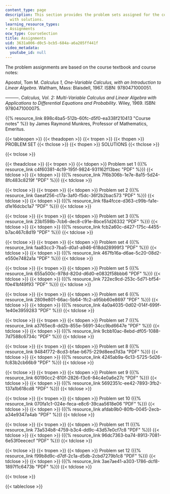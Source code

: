 ```yaml
---
content_type: page
description: This section provides the problem sets assigned for the course along
  with solutions.
learning_resource_types:
- Assignments
ocw_type: CourseSection
title: Assignments
uid: 3631a006-d0c5-bcb5-684a-a6a205ff441f
video_metadata:
  youtube_id: null
---
```


The problem assignments are based on the course textbook and course notes:

Apostol, Tom M. _Calculus 1, One-Variable Calculus, with an Introduction to Linear Algebra_. Waltham, Mass: Blaisdell, 1967. ISBN: 9780471000051.

———. _Calculus, Vol. 2: Multi-Variable Calculus and Linear Algebra with Applications to Differential Equations and Probability_. Wiley, 1969. ISBN: 9780471000075.

{{% resource_link 898c4ba5-512b-60fc-d5f0-ea338f210413 "Course notes" %}} by James Raymond Munkres, Professor of Mathematics, Emeritus.

{{< tableopen >}}
{{< theadopen >}}
{{< tropen >}}
{{< thopen >}}
PROBLEM SET
{{< thclose >}}
{{< thopen >}}
SOLUTIONS
{{< thclose >}}

{{< trclose >}}

{{< theadclose >}}
{{< tropen >}}
{{< tdopen >}}
Problem set 1 ({{% resource_link c4f60381-4c19-195f-9824-931162f13bec "PDF" %}})
{{< tdclose >}}
{{< tdopen >}}
({{% resource_link 7f6b306b-1e7e-8a15-5d24-8fc483c8219f "PDF" %}})
{{< tdclose >}}

{{< trclose >}}
{{< tropen >}}
{{< tdopen >}}
Problem set 2 ({{% resource_link 0aeaf256-c17a-3af0-f5dc-36f2b2bac573 "PDF" %}})
{{< tdclose >}}
{{< tdopen >}}
({{% resource_link f8a4fcce-d363-c99b-fa1e-d1e16dcbc1a7 "PDF" %}})
{{< tdclose >}}

{{< trclose >}}
{{< tropen >}}
{{< tdopen >}}
Problem set 3 ({{% resource_link 23b1598b-7cb6-dec8-c91e-8bce51d26332 "PDF" %}})
{{< tdclose >}}
{{< tdopen >}}
({{% resource_link fcb2a60c-d427-175c-4455-b7ac467c8d19 "PDF" %}})
{{< tdclose >}}

{{< trclose >}}
{{< tropen >}}
{{< tdopen >}}
Problem set 4 ({{% resource_link faa83cc3-7ba5-d0a1-a946-618dd28999f3 "PDF" %}})
{{< tdclose >}}
{{< tdopen >}}
({{% resource_link 467fb16a-d6ae-5c20-08d2-e550e7482a1a "PDF" %}})
{{< tdclose >}}

{{< trclose >}}
{{< tropen >}}
{{< tdopen >}}
Problem set 5 ({{% resource_link 655a500c-978d-820d-d6d0-e0832f58bbb6 "PDF" %}})
{{< tdclose >}}
{{< tdopen >}}
({{% resource_link 722ec9cd-253c-5d71-bf54-f0e41bf49f93 "PDF" %}})
{{< tdclose >}}

{{< trclose >}}
{{< tropen >}}
{{< tdopen >}}
Problem set 6 ({{% resource_link 2809e801-66ac-5b64-1fc2-a95bb60e8697 "PDF" %}})
{{< tdclose >}}
{{< tdopen >}}
({{% resource_link 4a0a4035-0d02-014f-699f-1e40e3959283 "PDF" %}})
{{< tdclose >}}

{{< trclose >}}
{{< tropen >}}
{{< tdopen >}}
Problem set 7 ({{% resource_link a3765ec8-dd2b-855e-5691-34cc9bd6647e "PDF" %}})
{{< tdclose >}}
{{< tdopen >}}
({{% resource_link 9cbb10ac-8ebd-df05-1088-7d7588c6734c "PDF" %}})
{{< tdclose >}}

{{< trclose >}}
{{< tropen >}}
{{< tdopen >}}
Problem set 8 ({{% resource_link 9484f772-8cd3-bfae-b675-229d8eed7d3a "PDF" %}})
{{< tdclose >}}
{{< tdopen >}}
({{% resource_link 4245ab9a-6c13-5725-5d26-fc83b2cb66b9 "PDF" %}})
{{< tdclose >}}

{{< trclose >}}
{{< tropen >}}
{{< tdopen >}}
Problem set 9 ({{% resource_link 60190cc2-810f-2826-f3c6-84c4e0a6e27c "PDF" %}})
{{< tdclose >}}
{{< tdopen >}}
({{% resource_link 5692351c-ee42-7893-3fb2-137a1b618cd8 "PDF" %}})
{{< tdclose >}}

{{< trclose >}}
{{< tropen >}}
{{< tdopen >}}
Problem set 10 ({{% resource_link 070fa1c1-024e-feca-e8c6-39caa5618e06 "PDF" %}})
{{< tdclose >}}
{{< tdopen >}}
({{% resource_link afdab9b0-80fb-0045-2ecb-a34e9347a4ab "PDF" %}})
{{< tdclose >}}

{{< trclose >}}
{{< tropen >}}
{{< tdopen >}}
Problem set 11 ({{% resource_link 73a534b8-4759-b3c4-dd9c-43d57e0cf7c8 "PDF" %}})
{{< tdclose >}}
{{< tdopen >}}
({{% resource_link 96dc7363-ba74-8913-7081-6e53f0eececf "PDF" %}})
{{< tdclose >}}

{{< trclose >}}
{{< tropen >}}
{{< tdopen >}}
Problem set 12 ({{% resource_link f99b8d9c-d7df-2c1a-d5db-2cbd7279b1c8 "PDF" %}})
{{< tdclose >}}
{{< tdopen >}}
({{% resource_link 3ae7ae41-a303-1786-dcf8-1897f1c6473b "PDF" %}})
{{< tdclose >}}

{{< trclose >}}

{{< tableclose >}}